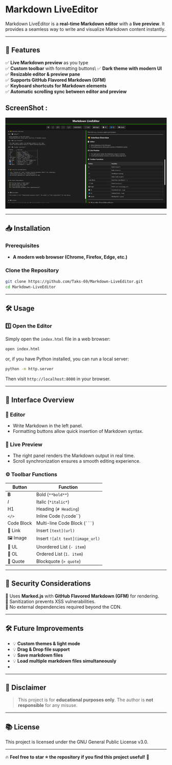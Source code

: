 # Markdown LiveEditor

Markdown LiveEditor is a **real-time Markdown editor** with a **live preview**. It provides a seamless way to write and visualize Markdown content instantly.

---

## 🚀 Features

✅ **Live Markdown preview** as you type\
✅ **Custom toolbar** with formatting buttons\ 
✅ **Dark theme with modern UI**\
✅ **Resizable editor & preview pane**\
✅ **Supports GitHub Flavored Markdown (GFM)**\
✅ **Keyboard shortcuts for Markdown elements**\
✅ **Automatic scrolling sync between editor and preview**

## ScreenShot : 
<img src="https://raw.githubusercontent.com/Taks-69/Markdown-LiveEditor/main/screen.png" width="900">

---

## 📥 Installation

### **Prerequisites**

- **A modern web browser (Chrome, Firefox, Edge, etc.)**

### **Clone the Repository**

```bash
git clone https://github.com/Taks-69/Markdown-LiveEditor.git
cd Markdown-LiveEditor
```

---

## 🛠 Usage

### **1️⃣ Open the Editor**

Simply open the `index.html` file in a web browser:

```bash
open index.html
```

or, if you have Python installed, you can run a local server:

```bash
python -m http.server
```

Then visit `http://localhost:8000` in your browser.

---

## 🎨 Interface Overview

### **📝 Editor**

- Write Markdown in the left panel.
- Formatting buttons allow quick insertion of Markdown syntax.

### **👀 Live Preview**

- The right panel renders the Markdown output in real time.
- Scroll synchronization ensures a smooth editing experience.

### **⚙️ Toolbar Functions**

| Button     | Function                        |
| ---------- | ------------------------------- |
| **B**      | Bold (`**bold**`)               |
| *I*        | Italic (`*italic*`)             |
| H1         | Heading (`# Heading`)           |
| `</>`      | Inline Code (`\`code\`\`)       |
| Code Block | Multi-line Code Block (` ``` `) |
| 🔗 Link    | Insert `[text](url)`            |
| 🖼 Image   | Insert `![alt text](image_url)` |
| 📑 UL      | Unordered List (`- item`)       |
| 🔢 OL      | Ordered List (`1. item`)        |
| 💬 Quote   | Blockquote (`> quote`)          |

---

## 🔐 Security Considerations

🔹 Uses **Marked.js** with **GitHub Flavored Markdown (GFM)** for rendering.\
🔹 Sanitization prevents XSS vulnerabilities.\
🔹 No external dependencies required beyond the CDN.

---

## 🛠 Future Improvements

- 💡 **Custom themes & light mode**
- 💡 **Drag & Drop file support**
- 💡 **Save markdown files**
- 💡 **Load multiple markdown files simultaneously**
- 
---

## 📜 Disclaimer

> This project is for **educational purposes only**. The author is **not responsible** for any misuse.

---

## 📚 License

This project is licensed under the GNU General Public License v3.0.

---

🔥 **Feel free to star ⭐ the repository if you find this project useful!** 🚀
